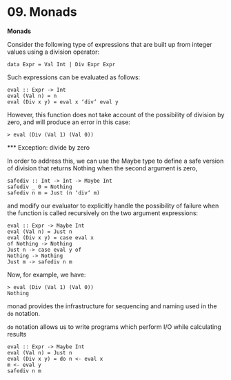# 09. Monads

**Monads**

Consider the following type of expressions that are built up from integer values using a division operator:
```
data Expr = Val Int | Div Expr Expr
```

Such expressions can be evaluated as follows:
```
eval :: Expr -> Int
eval (Val n) = n
eval (Div x y) = eval x ‘div‘ eval y
```

However, this function does not take account of the possibility of division by zero, and will produce an error in this case:
```
> eval (Div (Val 1) (Val 0))
```
*** Exception: divide by zero

In order to address this, we can use the Maybe type to define a safe version of division that returns Nothing when the second argument is zero,
```
safediv :: Int -> Int -> Maybe Int
safediv _ 0 = Nothing
safediv n m = Just (n ‘div‘ m)
```
and modify our evaluator to explicitly handle the possibility of failure when the function is called recursively on the two argument expressions:
```
eval :: Expr -> Maybe Int
eval (Val n) = Just n
eval (Div x y) = case eval x
of Nothing -> Nothing
Just n -> case eval y of
Nothing -> Nothing
Just m -> safediv n m
```
Now, for example, we have:
```
> eval (Div (Val 1) (Val 0))
Nothing
```
monad provides the infrastructure for sequencing and naming used in the ```do``` notation.

```do``` notation allows us to write programs which perform I/O while calculating results

```
eval :: Expr -> Maybe Int
eval (Val n) = Just n
eval (Div x y) = do n <- eval x
m <- eval y
safediv n m
```
